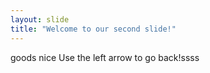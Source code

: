 ```yaml
---
layout: slide
title: "Welcome to our second slide!"
---
```

goods nice
Use the left arrow to go back!ssss
